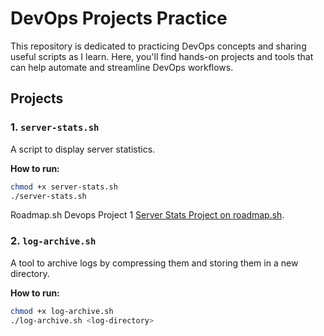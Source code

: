 # DevOps Projects Practice

This repository is dedicated to practicing DevOps concepts and sharing useful scripts as I learn. Here, you'll find hands-on projects and tools that can help automate and streamline DevOps workflows.

## Projects

### 1. `server-stats.sh`

A script to display server statistics.

**How to run:**

```bash
chmod +x server-stats.sh
./server-stats.sh
```

Roadmap.sh Devops Project 1 [Server Stats Project on roadmap.sh](https://roadmap.sh/projects/server-stats).

### 2. `log-archive.sh`

A tool to archive logs by compressing them and storing them in a new directory.

**How to run:**

```bash
chmod +x log-archive.sh
./log-archive.sh <log-directory>
```

